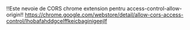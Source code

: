 !!Este nevoie de CORS chrome extension pentru access-control-allow-origin!!
https://chrome.google.com/webstore/detail/allow-cors-access-control/lhobafahddgcelffkeicbaginigeejlf
